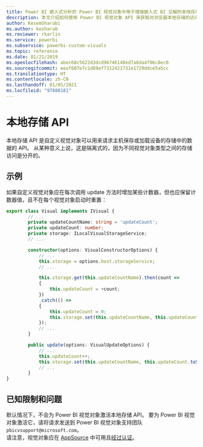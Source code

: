 ```yaml
---
title: Power BI 嵌入式分析的 Power BI 视觉对象中用于增强嵌入式 BI 见解的本地存储 API
description: 本文介绍如何使用 Power BI 视觉对象 API 来获取对浏览器本地存储的访问权限。 使用 Power BI 嵌入式分析改进嵌入式 BI 见解。
author: KesemSharabi
ms.author: kesharab
ms.reviewer: rkarlin
ms.service: powerbi
ms.subservice: powerbi-custom-visuals
ms.topic: reference
ms.date: 01/21/2019
ms.openlocfilehash: abec68c5622d3dcd96746148ed7a6da4f06c8ec0
ms.sourcegitcommit: eeaf607e7c1d89ef7312421731e1729ddce5a5cc
ms.translationtype: HT
ms.contentlocale: zh-CN
ms.lasthandoff: 01/05/2021
ms.locfileid: "97888181"
---
```

# <a name="local-storage-api"></a>本地存储 API

本地存储 API 是自定义视觉对象可以用来请求主机保存或加载设备的存储中的数据的 API。 从某种意义上说，这是隔离式的，因为不同视觉对象类型之间的存储访问是分开的。

## <a name="sample"></a>示例

如果自定义视觉对象应在每次调用 update 方法时增加某些计数器，但也应保留计数器值，且不在每个视觉对象启动时重置：

```typescript
export class Visual implements IVisual {
        // ...
        private updateCountName: string = 'updateCount';
        private updateCount: number;
        private storage: ILocalVisualStorageService;
        // ...

        constructor(options: VisualConstructorOptions) {
            // ...
            this.storage = options.host.storageService;
            // ...

            this.storage.get(this.updateCountName).then(count =>
            {
                this.updateCount = +count;
            })
            .catch(() =>
            {
                this.updateCount = 0;
                this.storage.set(this.updateCountName, this.updateCount.toString());
            });
            // ...
        }

        public update(options: VisualUpdateOptions) {
            // ...
            this.updateCount++;
            this.storage.set(this.updateCountName, this.updateCount.toString());
            // ...
        }
}
```

## <a name="known-limitations-and-issues"></a>已知限制和问题

默认情况下，不会为 Power BI 视觉对象激活本地存储 API。 要为 Power BI 视觉对象激活它，请将请求发送到 Power BI 视觉对象支持团队 `pbicvsupport@microsoft.com`。  
请注意，视觉对象应在 [AppSource](https://appsource.microsoft.com/en-us/marketplace/apps?product=power-bi-visuals) 中可用且[经过认证](https://powerbi.microsoft.com/en-us/documentation/powerbi-custom-visuals-certified/)。
